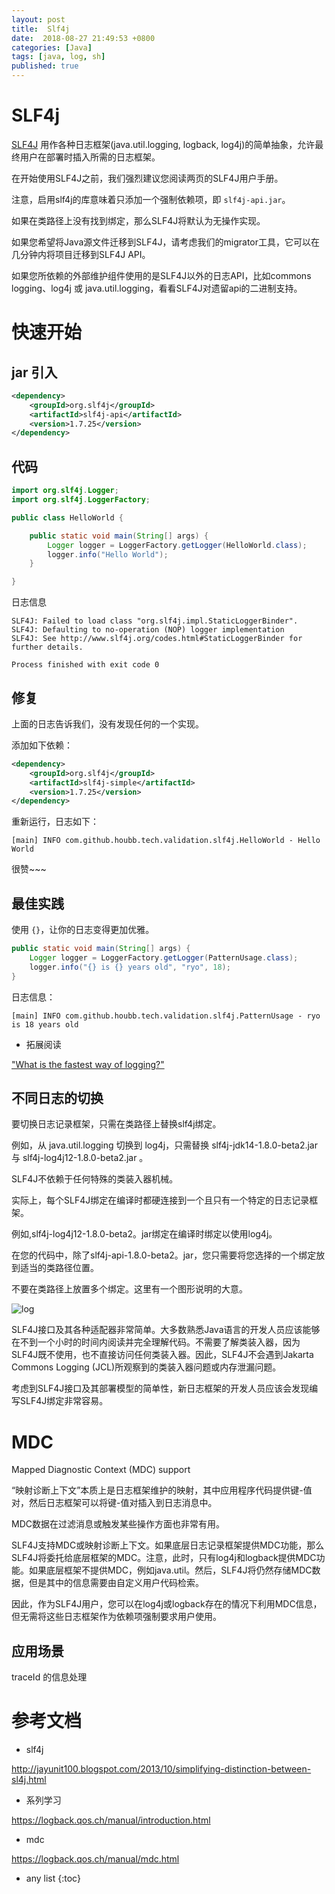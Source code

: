 ```yaml
---
layout: post
title:  Slf4j
date:  2018-08-27 21:49:53 +0800
categories: [Java]
tags: [java, log, sh]
published: true
---
```


# SLF4j

[SLF4J](https://www.slf4j.org/) 用作各种日志框架(java.util.logging, logback, log4j)的简单抽象，允许最终用户在部署时插入所需的日志框架。

在开始使用SLF4J之前，我们强烈建议您阅读两页的SLF4J用户手册。

注意，启用slf4j的库意味着只添加一个强制依赖项，即 `slf4j-api.jar`。

如果在类路径上没有找到绑定，那么SLF4J将默认为无操作实现。

如果您希望将Java源文件迁移到SLF4J，请考虑我们的migrator工具，它可以在几分钟内将项目迁移到SLF4J API。

如果您所依赖的外部维护组件使用的是SLF4J以外的日志API，比如commons logging、log4j 或 java.util.logging，看看SLF4J对遗留api的二进制支持。

# 快速开始

## jar 引入

```xml
<dependency>
    <groupId>org.slf4j</groupId>
    <artifactId>slf4j-api</artifactId>
    <version>1.7.25</version>
</dependency>
```

## 代码

```java
import org.slf4j.Logger;
import org.slf4j.LoggerFactory;

public class HelloWorld {

    public static void main(String[] args) {
        Logger logger = LoggerFactory.getLogger(HelloWorld.class);
        logger.info("Hello World");
    }

}
```

日志信息

```
SLF4J: Failed to load class "org.slf4j.impl.StaticLoggerBinder".
SLF4J: Defaulting to no-operation (NOP) logger implementation
SLF4J: See http://www.slf4j.org/codes.html#StaticLoggerBinder for further details.

Process finished with exit code 0
```

## 修复

上面的日志告诉我们，没有发现任何的一个实现。

添加如下依赖：

```xml
<dependency>
    <groupId>org.slf4j</groupId>
    <artifactId>slf4j-simple</artifactId>
    <version>1.7.25</version>
</dependency>
```

重新运行，日志如下：

```
[main] INFO com.github.houbb.tech.validation.slf4j.HelloWorld - Hello World
```

很赞~~~

## 最佳实践

使用 `{}`，让你的日志变得更加优雅。

```java
public static void main(String[] args) {
    Logger logger = LoggerFactory.getLogger(PatternUsage.class);
    logger.info("{} is {} years old", "ryo", 18);
}
```

日志信息：

```
[main] INFO com.github.houbb.tech.validation.slf4j.PatternUsage - ryo is 18 years old
```

- 拓展阅读

["What is the fastest way of logging?"](https://www.slf4j.org/faq.html#logging_performance)


## 不同日志的切换

要切换日志记录框架，只需在类路径上替换slf4j绑定。

例如，从 java.util.logging 切换到 log4j，只需替换 slf4j-jdk14-1.8.0-beta2.jar 与 slf4j-log4j12-1.8.0-beta2.jar 。

SLF4J不依赖于任何特殊的类装入器机械。

实际上，每个SLF4J绑定在编译时都硬连接到一个且只有一个特定的日志记录框架。

例如,slf4j-log4j12-1.8.0-beta2。jar绑定在编译时绑定以使用log4j。

在您的代码中，除了slf4j-api-1.8.0-beta2。jar，您只需要将您选择的一个绑定放到适当的类路径位置。

不要在类路径上放置多个绑定。这里有一个图形说明的大意。

![log](https://www.slf4j.org/images/concrete-bindings.png)

SLF4J接口及其各种适配器非常简单。大多数熟悉Java语言的开发人员应该能够在不到一个小时的时间内阅读并完全理解代码。不需要了解类装入器，因为SLF4J既不使用，也不直接访问任何类装入器。因此，SLF4J不会遇到Jakarta Commons Logging (JCL)所观察到的类装入器问题或内存泄漏问题。

考虑到SLF4J接口及其部署模型的简单性，新日志框架的开发人员应该会发现编写SLF4J绑定非常容易。


# MDC

Mapped Diagnostic Context (MDC) support

“映射诊断上下文”本质上是日志框架维护的映射，其中应用程序代码提供键-值对，然后日志框架可以将键-值对插入到日志消息中。

MDC数据在过滤消息或触发某些操作方面也非常有用。

SLF4J支持MDC或映射诊断上下文。如果底层日志记录框架提供MDC功能，那么SLF4J将委托给底层框架的MDC。注意，此时，只有log4j和logback提供MDC功能。如果底层框架不提供MDC，例如java.util。然后，SLF4J将仍然存储MDC数据，但是其中的信息需要由自定义用户代码检索。

因此，作为SLF4J用户，您可以在log4j或logback存在的情况下利用MDC信息，但无需将这些日志框架作为依赖项强制要求用户使用。

## 应用场景

traceId 的信息处理

# 参考文档

- slf4j

http://jayunit100.blogspot.com/2013/10/simplifying-distinction-between-sl4j.html

- 系列学习

https://logback.qos.ch/manual/introduction.html

- mdc

https://logback.qos.ch/manual/mdc.html

* any list
{:toc}